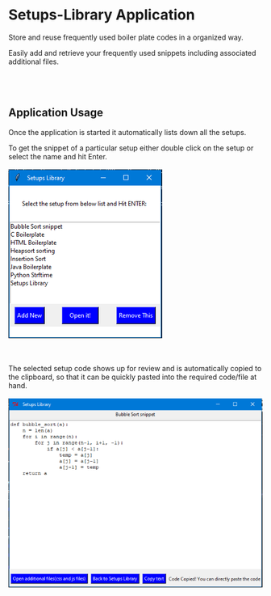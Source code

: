 # Setups-Library Application

Store and reuse frequently used boiler plate codes in a organized way.

Easily add and retrieve your frequently used snippets including associated additional files.  
<br/>  
<br/>  
## Application Usage  

Once the application is started it automatically lists down all the setups.  
  
To get the snippet of a particular setup either double click on the setup or select the name and hit Enter.
<br/>
<br/>
<img src="/images/Snap.PNG" alt="demo" />

<br/>
<br/>
The selected setup code shows up for review and is automatically copied to the clipboard, so that it can be quickly pasted into the required code/file at hand.  
<br/>  
<br/>  
<img src="/images/Snap1.PNG" alt="demo-op" />
